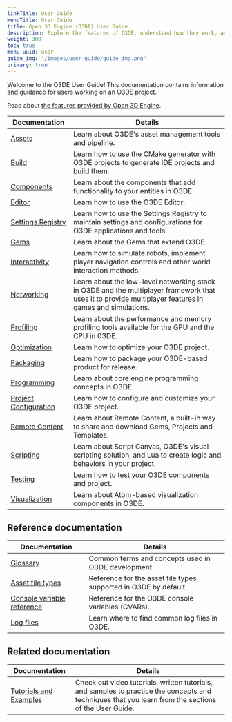 ```yaml
---
linkTitle: User Guide
menuTitle: User Guide
title: Open 3D Engine (O3DE) User Guide
description: Explore the features of O3DE, understand how they work, and learn how to use them in your project.
weight: 300
toc: true
menu_uuid: user
guide_img: "/images/user-guide/guide_img.png"
primary: true
---
```


Welcome to the O3DE User Guide! This documentation contains information and guidance for users working on an O3DE project.

Read about [the features provided by Open 3D Engine](/docs/welcome-guide/features-intro).

| Documentation                        | Details                                                                                                                                                 |
|--------------------------------------|---------------------------------------------------------------------------------------------------------------------------------------------------------|
| [Assets](assets/) | Learn about O3DE's asset management tools and pipeline.                                                                                                 |
| [Build](build/) | Learn how to use the CMake generator with O3DE projects to generate IDE projects and build them.                                                        |
| [Components](components/) | Learn about the components that add functionality to your entities in O3DE.                                                                             |
| [Editor](editor/) | Learn how to use the O3DE Editor.                                                                                                                       |
| [Settings Registry](settings/) | Learn how to use the Settings Registry to maintain settings and configurations for O3DE applications and tools.                                         |
| [Gems](gems/) | Learn about the Gems that extend O3DE.                                                                                                                  |
| [Interactivity](interactivity/) | Learn how to simulate robots, implement player navigation controls and other world interaction methods.                                                 |
| [Networking](networking/) | Learn about the low-level networking stack in O3DE and the multiplayer framework that uses it to provide multiplayer features in games and simulations. |
| [Profiling](profiling/) | Learn about the performance and memory profiling tools available for the GPU and the CPU in 03DE. |
| [Optimization](optimization/) | Learn how to optimize your O3DE project. |
| [Packaging](packaging/) | Learn how to package your O3DE-based product for release. |
| [Programming](programming/) |  Learn about core engine programming concepts in O3DE. |
| [Project Configuration](project-config/) | Learn how to configure and customize your O3DE project. |
| [Remote Content](remote-content/) | Learn about Remote Content, a built-in way to share and download Gems, Projects and Templates. |
| [Scripting](scripting/) | Learn about Script Canvas, O3DE's visual scripting solution, and Lua to create logic and behaviors in your project. |
| [Testing](testing/) | Learn how to test your O3DE components and project. |
| [Visualization](visualization/) | Learn about Atom-based visualization components in O3DE. |

## Reference documentation

| Documentation                        | Details |
|--------------------------------------|---------|
| [Glossary](appendix/glossary) | Common terms and concepts used in O3DE development. |
| [Asset file types](assets/asset-types/) | Reference for the asset file types supported in O3DE by default. |
| [Console variable reference](appendix/cvars/) | Reference for the O3DE console variables (CVARs). |
| [Log files](appendix/log-files) | Learn where to find common log files in O3DE. |

## Related documentation

| Documentation                        | Details |
|--------------------------------------|---------|
| [Tutorials and Examples](/docs/learning-guide/) | Check out video tutorials, written tutorials, and samples to practice the concepts and techniques that you learn from the sections of the User Guide. |
